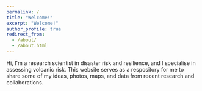 ```yaml
---
permalink: /
title: "Welcome!"
excerpt: "Welcome!"
author_profile: true
redirect_from: 
  - /about/
  - /about.html
---
```


Hi, I'm a research scientist in disaster risk and resilience, and I specialise in assessing volcanic risk. This website serves as a respository for me to share some of my ideas, photos, maps, and data from recent research and collaborations.
